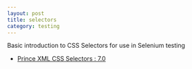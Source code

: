 ```yaml
---
layout: post
title: selectors
category: testing
---
```


Basic introduction to CSS Selectors for use in Selenium testing

* [Prince XML CSS Selectors : 7.0](http://www.princexml.com/doc/7.0/selectors/)

